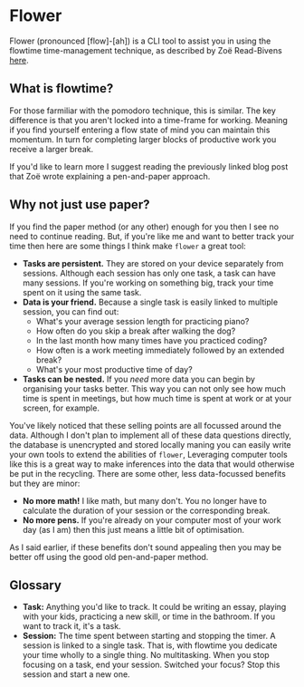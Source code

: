 # Flower

Flower (pronounced [flow]-[ah]) is a CLI tool to assist you in using the flowtime time-management technique, as described by Zoë Read-Bivens [here](https://medium.com/@UrgentPigeon/the-flowtime-technique-7685101bd191).

## What is flowtime?

For those farmiliar with the pomodoro technique, this is similar. The key difference is that you aren't locked into a time-frame for working. Meaning if you find yourself entering a flow state of mind you can maintain this momentum. In turn for completing larger blocks of productive work you receive a larger break.

If you'd like to learn more I suggest reading the previously linked blog post that Zoë wrote explaining a pen-and-paper approach.

## Why not just use paper?

If you find the paper method (or any other) enough for you then I see no need to continue reading. But, if you're like me and want to better track your time then here are some things I think make `flower` a great tool:

- **Tasks are persistent.** They are stored on your device separately from sessions. Although each session has only one task, a task can have many sessions. If you're working on something big, track your time spent on it using the same task.
- **Data is your friend.** Because a single task is easily linked to multiple session, you can find out:
    - What's your average session length for practicing piano?
    - How often do you skip a break after walking the dog?
    - In the last month how many times have you practiced coding?
    - How often is a work meeting immediately followed by an extended break?
    - What's your most productive time of day?
- **Tasks can be nested.** If you *need* more data you can begin by organising your tasks better. This way you can not only see how much time is spent in meetings, but how much time is spent at work or at your screen, for example.

You've likely noticed that these selling points are all focussed around the data. Although I don't plan to implement all of these data questions directly, the database is unencrypted and stored locally maning you can easily write your own tools to extend the abilities of `flower`, Leveraging computer tools like this is a great way to make inferences into the data that would otherwise be put in the recycling. There are some other, less data-focussed benefits but they are minor:

- **No more math!** I like math, but many don't. You no longer have to calculate the duration of your session or the corresponding break.
- **No more pens.** If you're already on your computer most of your work day (as I am) then this just means a little bit of optimisation.

As I said earlier, if these benefits don't sound appealing then you may be better off using the good old pen-and-paper method.

## Glossary

- **Task:** Anything you'd like to track. It could be writing an essay, playing with your kids, practicing a new skill, or time in the bathroom. If you want to track it, it's a task.
- **Session:** The time spent between starting and stopping the timer. A session is linked to a single task. That is, with flowtime you dedicate your time wholly to a single thing. No multitasking. When you stop focusing on a task, end your session. Switched your focus? Stop this session and start a new one.